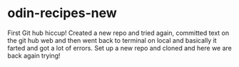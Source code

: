 # odin-recipes-new
First Git hub hiccup!
Created a new repo and tried again, committed text on the git hub web and then went back to terminal on local and basically it farted and got a lot of errors.
Set up a new repo and cloned and here we are back again trying!